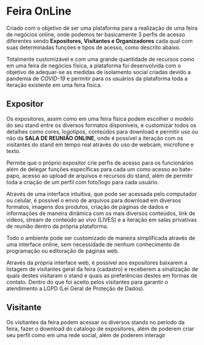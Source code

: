 # Feira OnLine

Criado com o objetivo de ser uma plataforma para a realização de uma feira de negócios online, onde podemos ter basicamente 3 perfis de acesso diferentes sendo **Expositores, Visitantes e Organizadores** cada qual com suas determinadas funções e tipos de acesso, como descrito abaixo.

Totalmente customizável e com uma grande quantidade de recursos como em uma feira de negócios física, a plataforma foi desenvolvida com o objetivo de adequar-se as medidas de isolamento social criadas devido a pandemia de *COVID-19* e permitir para os usuários da plataforma toda a iteração existente em uma feira física.
## Expositor
Os expositores, assim como em uma feira física podem escolher o modelo do seu stand entre os diversos formatos disponíveis, e customizar todos os detalhes como cores, logotipos, conteúdos para download e permitir uso ou não da **SALA DE REUNIÃO ONLINE**, onde é possível a iteração com os visitantes do stand em tempo real através do uso de webcam, microfone e texto.

Permite que o próprio expositor crie perfis de acesso para os funcionários além de delegar funções específicas para cada um como acesso ao bate-papo, acesso ao upload de arquivos e recursos do stand, além de permitir toda a criação de um perfil com foto/logo para cada usuário.

Através de uma interface intuitiva, que pode ser acessada pelo computador ou celular, é possível o envio de arquivos para download em diversos formatos, imagens dos produtos, criação de páginas de dados e informações de maneira dinâmica com os mais diversos conteúdos, link de vídeos, stream de conteúdo ao vivo (LIVES) e a iteração em salas privativas de reunião dentro da própria plataforma.

Todo o ambiente pode ser customizado de maneira simplificada através de uma interface online, sem necessidade de nenhum conhecimento de programação ou editoração de páginas web.

Através da própria interface web, é possível aos expositores baixarem a listagem de visitantes geral da feira (cadastro) e receberem a sinalização de quais destes visitaram o stand e quais as preferências destes em formas de contato. Dentro do que foi aceito pelos visitantes para garantir o atendimento a LGPD (Lei Geral de Proteção de Dados).

## Visitante

Os visitantes da feira podem acessar os diversos stands no período da feira, fazer o download do catalogo de expositores, além de poderem criar seu perfil como em uma rede social, além de poderem interagir 
